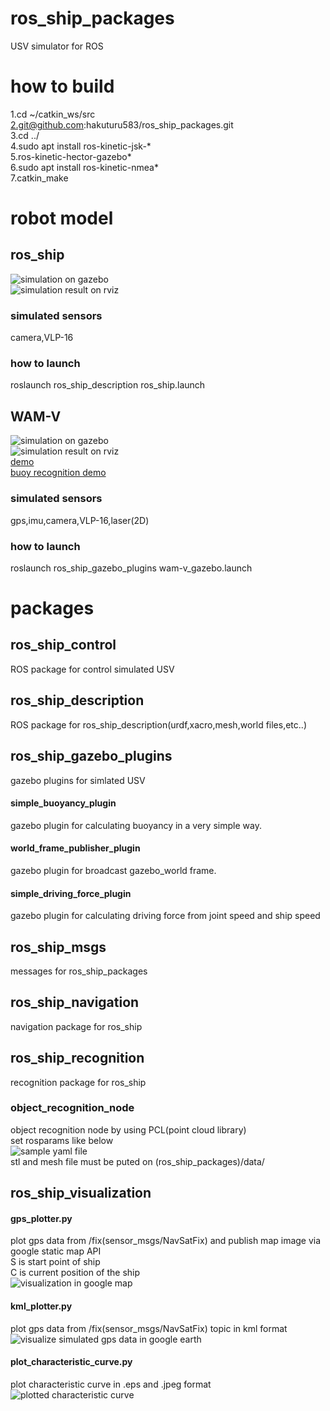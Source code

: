 # ros_ship_packages  
USV simulator for ROS  

# how to build
1.cd ~/catkin_ws/src  
2.git@github.com:hakuturu583/ros_ship_packages.git  
3.cd ../  
4.sudo apt install ros-kinetic-jsk-*    
5.ros-kinetic-hector-gazebo*  
6.sudo apt install ros-kinetic-nmea*  
7.catkin_make  
# robot model
## ros_ship
![simulation on gazebo](https://github.com/hakuturu583/ros_ship_packages/blob/master/images/gazebo.png)  
![simulation result on rviz](https://github.com/hakuturu583/ros_ship_packages/blob/master/images/rviz.png)  

### simulated sensors
camera,VLP-16

### how to launch
roslaunch ros_ship_description ros_ship.launch

## WAM-V
![simulation on gazebo](https://github.com/hakuturu583/ros_ship_packages/blob/master/images/wam-v_gazebo.png)  
![simulation result on rviz](https://github.com/hakuturu583/ros_ship_packages/blob/master/images/wam-v_rviz.png)  
[demo](https://www.youtube.com/watch?v=tQ_12pDbhCQ&feature=youtu.be)  
[buoy recognition demo](https://youtu.be/tgicLday-1E)

### simulated sensors
gps,imu,camera,VLP-16,laser(2D)  

### how to launch
roslaunch ros_ship_gazebo_plugins wam-v_gazebo.launch

# packages
## ros_ship_control  
ROS package for control simulated USV  

## ros_ship_description
ROS package for ros_ship_description(urdf,xacro,mesh,world files,etc..)  

## ros_ship_gazebo_plugins  
gazebo plugins for simlated USV  
#### simple_buoyancy_plugin  
gazebo plugin for calculating buoyancy in a very simple way.  
#### world_frame_publisher_plugin  
gazebo plugin for broadcast gazebo_world frame.  
#### simple_driving_force_plugin  
gazebo plugin for calculating driving force from joint speed and ship speed  

## ros_ship_msgs
messages for ros_ship_packages  

## ros_ship_navigation  
navigation package for ros_ship  

## ros_ship_recognition  
recognition package for ros_ship
### object_recognition_node
object recognition node by using PCL(point cloud library)  
set rosparams like below  
![sample yaml file](https://github.com/hakuturu583/ros_ship_packages/blob/master/images/ros_ship_recognition_yaml.png)  
stl and mesh file must be puted on (ros_ship_packages)/data/  

## ros_ship_visualization  
#### gps_plotter.py  
plot gps data from /fix(sensor_msgs/NavSatFix) and publish map image via google static map API  
S is start point of ship  
C is current position of the ship    
![visualization in google map](https://github.com/hakuturu583/ros_ship_packages/blob/master/images/map_image_2.png)     
#### kml_plotter.py  
plot gps data from /fix(sensor_msgs/NavSatFix) topic in kml format  
![visualize simulated gps data in google earth](https://github.com/hakuturu583/ros_ship_packages/blob/master/images/kml-plotter-node.png)  
#### plot_characteristic_curve.py  
plot characteristic curve  in .eps and .jpeg format  
![plotted characteristic curve](https://github.com/hakuturu583/ros_ship_packages/blob/master/images/characteristic_curve.jpg)  
